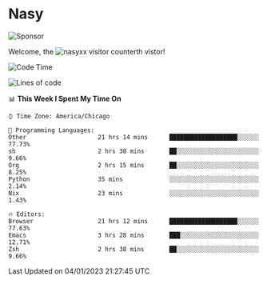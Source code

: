 # Nasy

<!--
<p align="center">
<img height="200" src="https://github-readme-stats.vercel.app/api?username=nasyxx&count_private=true&show_icons=true&theme=dracula&include_all_commits=true"/>
<img height="200" src="https://github-readme-stats.vercel.app/api/top-langs/?username=nasyxx&theme=dracula&hide=html,jupyter+notebook&count_private=true&show_icons=true"/>
</p>

  
----------------
-->

![Sponsor](https://img.shields.io/static/v1.svg?label=Sponsor&message=%E2%9D%A4&logo=GitHub&style=flat&color=pink)
 
Welcome, the ![nasyxx visitor counter](https://count.getloli.com/get/@nasyxx?theme=rule34)th vistor!
 
<!--START_SECTION:waka-->
![Code Time](http://img.shields.io/badge/Code%20Time-3%2C021%20hrs%209%20mins-blue)

![Lines of code](https://img.shields.io/badge/From%20Hello%20World%20I%27ve%20Written-5%20Million%20lines%20of%20code-blue)

📊 **This Week I Spent My Time On** 

```text
⌚︎ Time Zone: America/Chicago

💬 Programming Languages: 
Other                    21 hrs 14 mins      ███████████████████░░░░░░   77.73% 
sh                       2 hrs 38 mins       ██░░░░░░░░░░░░░░░░░░░░░░░   9.66% 
Org                      2 hrs 15 mins       ██░░░░░░░░░░░░░░░░░░░░░░░   8.25% 
Python                   35 mins             ░░░░░░░░░░░░░░░░░░░░░░░░░   2.14% 
Nix                      23 mins             ░░░░░░░░░░░░░░░░░░░░░░░░░   1.43%

🔥 Editors: 
Browser                  21 hrs 12 mins      ███████████████████░░░░░░   77.63% 
Emacs                    3 hrs 28 mins       ███░░░░░░░░░░░░░░░░░░░░░░   12.71% 
Zsh                      2 hrs 38 mins       ██░░░░░░░░░░░░░░░░░░░░░░░   9.66%

```


 Last Updated on 04/01/2023 21:27:45 UTC
<!--END_SECTION:waka-->

<!-- ![visitors](https://visitor-badge.laobi.icu/badge?page_id=nasyxx.nasyxx) -->
